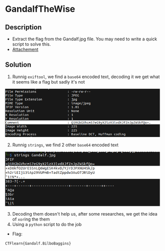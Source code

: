 # GandalfTheWise

## Description

* Extract the flag from the Gandalf.jpg file. You may need to write a quick script to solve this.
* [Attachement](https://ctflearn.com/challenge/download/936)

## Solution

1. Runnig `exiftool`, we find a `base64` encoded text, decoding it we get what it seems like a flag but sadly it's not

![fake.png](fake.png)

2. Runnig `strings`, we find 2 other `base64` encoded text

![b64.png](b64.png)

3. Decoding them doesn't help us, after some researches, we get the idea of `xor`ing the them
4. Using a `python` script to do the job

* Flag:

```
CTFlearn{Gandalf.BilboBaggins}
```